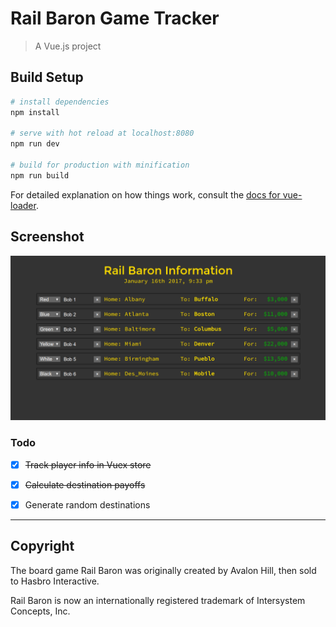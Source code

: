 # Rail Baron Game Tracker

> A Vue.js project

## Build Setup

``` bash
# install dependencies
npm install

# serve with hot reload at localhost:8080
npm run dev

# build for production with minification
npm run build
```

For detailed explanation on how things work, consult the [docs for vue-loader](http://vuejs.github.io/vue-loader).

## Screenshot

![](./screenshot.png)

### Todo

* [x] ~~Track player info in Vuex store~~
* [x] ~~Calculate destination payoffs~~
* [x] Generate random destinations


---

## Copyright

The board game Rail Baron was originally created by Avalon Hill, then sold to Hasbro Interactive.

Rail Baron is now an internationally registered trademark of Intersystem Concepts, Inc.
